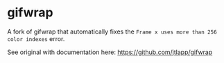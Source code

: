 # gifwrap

A fork of gifwrap that automatically fixes the `Frame x uses more than 256 color indexes` error.

See original with documentation here: https://github.com/jtlapp/gifwrap